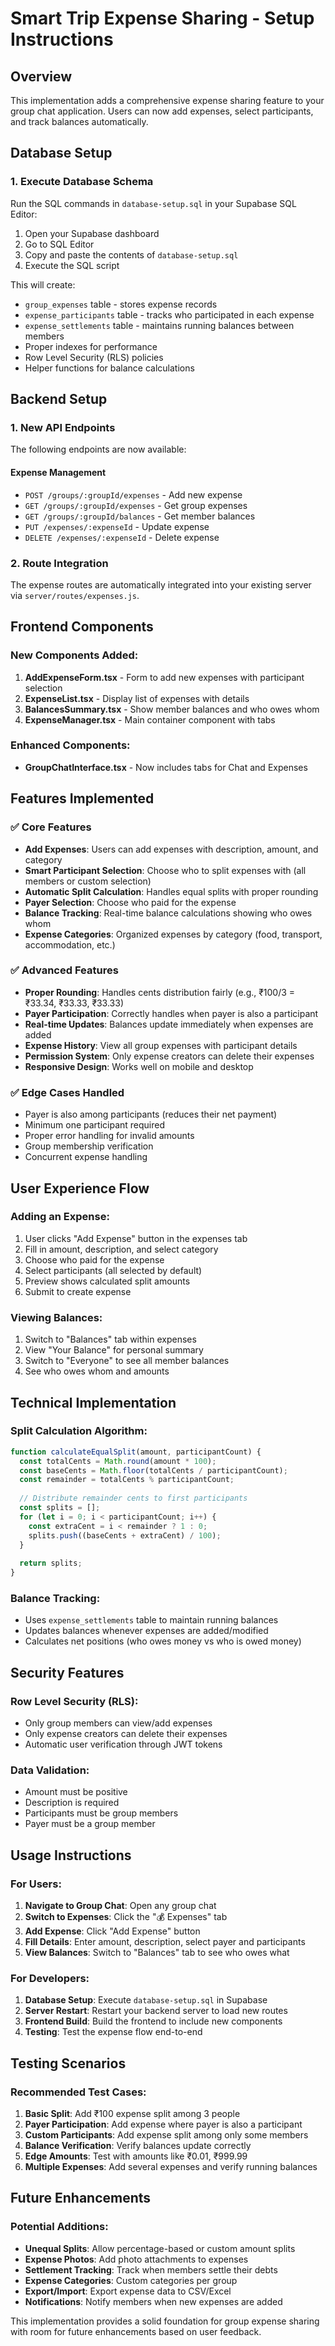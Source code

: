 # Smart Trip Expense Sharing - Setup Instructions

## Overview
This implementation adds a comprehensive expense sharing feature to your group chat application. Users can now add expenses, select participants, and track balances automatically.

## Database Setup

### 1. Execute Database Schema
Run the SQL commands in `database-setup.sql` in your Supabase SQL Editor:

1. Open your Supabase dashboard
2. Go to SQL Editor
3. Copy and paste the contents of `database-setup.sql`
4. Execute the SQL script

This will create:
- `group_expenses` table - stores expense records
- `expense_participants` table - tracks who participated in each expense
- `expense_settlements` table - maintains running balances between members
- Proper indexes for performance
- Row Level Security (RLS) policies
- Helper functions for balance calculations

## Backend Setup

### 1. New API Endpoints
The following endpoints are now available:

#### Expense Management
- `POST /groups/:groupId/expenses` - Add new expense
- `GET /groups/:groupId/expenses` - Get group expenses
- `GET /groups/:groupId/balances` - Get member balances
- `PUT /expenses/:expenseId` - Update expense
- `DELETE /expenses/:expenseId` - Delete expense

### 2. Route Integration
The expense routes are automatically integrated into your existing server via `server/routes/expenses.js`.

## Frontend Components

### New Components Added:
1. **AddExpenseForm.tsx** - Form to add new expenses with participant selection
2. **ExpenseList.tsx** - Display list of expenses with details
3. **BalancesSummary.tsx** - Show member balances and who owes whom
4. **ExpenseManager.tsx** - Main container component with tabs

### Enhanced Components:
- **GroupChatInterface.tsx** - Now includes tabs for Chat and Expenses

## Features Implemented

### ✅ Core Features
- **Add Expenses**: Users can add expenses with description, amount, and category
- **Smart Participant Selection**: Choose who to split expenses with (all members or custom selection)
- **Automatic Split Calculation**: Handles equal splits with proper rounding
- **Payer Selection**: Choose who paid for the expense
- **Balance Tracking**: Real-time balance calculations showing who owes whom
- **Expense Categories**: Organized expenses by category (food, transport, accommodation, etc.)

### ✅ Advanced Features
- **Proper Rounding**: Handles cents distribution fairly (e.g., ₹100/3 = ₹33.34, ₹33.33, ₹33.33)
- **Payer Participation**: Correctly handles when payer is also a participant
- **Real-time Updates**: Balances update immediately when expenses are added
- **Expense History**: View all group expenses with participant details
- **Permission System**: Only expense creators can delete their expenses
- **Responsive Design**: Works well on mobile and desktop

### ✅ Edge Cases Handled
- Payer is also among participants (reduces their net payment)
- Minimum one participant required
- Proper error handling for invalid amounts
- Group membership verification
- Concurrent expense handling

## User Experience Flow

### Adding an Expense:
1. User clicks "Add Expense" button in the expenses tab
2. Fill in amount, description, and select category
3. Choose who paid for the expense
4. Select participants (all selected by default)
5. Preview shows calculated split amounts
6. Submit to create expense

### Viewing Balances:
1. Switch to "Balances" tab within expenses
2. View "Your Balance" for personal summary
3. Switch to "Everyone" to see all member balances
4. See who owes whom and amounts

## Technical Implementation

### Split Calculation Algorithm:
```javascript
function calculateEqualSplit(amount, participantCount) {
  const totalCents = Math.round(amount * 100);
  const baseCents = Math.floor(totalCents / participantCount);
  const remainder = totalCents % participantCount;
  
  // Distribute remainder cents to first participants
  const splits = [];
  for (let i = 0; i < participantCount; i++) {
    const extraCent = i < remainder ? 1 : 0;
    splits.push((baseCents + extraCent) / 100);
  }
  
  return splits;
}
```

### Balance Tracking:
- Uses `expense_settlements` table to maintain running balances
- Updates balances whenever expenses are added/modified
- Calculates net positions (who owes money vs who is owed money)

## Security Features

### Row Level Security (RLS):
- Only group members can view/add expenses
- Only expense creators can delete their expenses
- Automatic user verification through JWT tokens

### Data Validation:
- Amount must be positive
- Description is required
- Participants must be group members
- Payer must be a group member

## Usage Instructions

### For Users:
1. **Navigate to Group Chat**: Open any group chat
2. **Switch to Expenses**: Click the "💰 Expenses" tab
3. **Add Expense**: Click "Add Expense" button
4. **Fill Details**: Enter amount, description, select payer and participants
5. **View Balances**: Switch to "Balances" tab to see who owes what

### For Developers:
1. **Database Setup**: Execute `database-setup.sql` in Supabase
2. **Server Restart**: Restart your backend server to load new routes
3. **Frontend Build**: Build the frontend to include new components
4. **Testing**: Test the expense flow end-to-end

## Testing Scenarios

### Recommended Test Cases:
1. **Basic Split**: Add ₹100 expense split among 3 people
2. **Payer Participation**: Add expense where payer is also a participant
3. **Custom Participants**: Add expense split among only some members
4. **Balance Verification**: Verify balances update correctly
5. **Edge Amounts**: Test with amounts like ₹0.01, ₹999.99
6. **Multiple Expenses**: Add several expenses and verify running balances

## Future Enhancements

### Potential Additions:
- **Unequal Splits**: Allow percentage-based or custom amount splits
- **Expense Photos**: Add photo attachments to expenses
- **Settlement Tracking**: Track when members settle their debts
- **Expense Categories**: Custom categories per group
- **Export/Import**: Export expense data to CSV/Excel
- **Notifications**: Notify members when new expenses are added

This implementation provides a solid foundation for group expense sharing with room for future enhancements based on user feedback.
